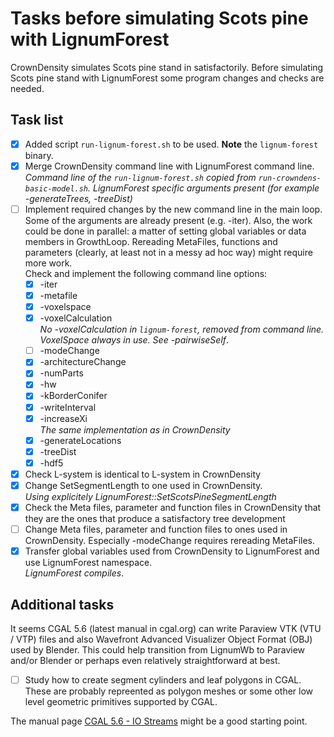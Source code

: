 # Tasks before simulating Scots pine with LignumForest

CrownDensity simulates Scots pine stand in satisfactorily. 
Before simulating Scots pine stand with LignumForest
some program changes and checks are needed.

## Task list
- [x] Added script `run-lignum-forest.sh` to be used. **Note** the `lignum-forest` binary.
- [x] Merge CrownDensity command line with LignumForest command line.<br>
      *Command line of the `run-lignum-forest.sh` copied from `run-crowndens-basic-model.sh`.
	  LignumForest specific arguments present (for example -generateTrees, -treeDist)*
- [ ] Implement required changes by the new command line in the main loop.
      Some of the arguments are already present (e.g. -iter). Also, the work 
	  could be done in parallel: a matter of setting global variables or data members in GrowthLoop. 
	  Rereading MetaFiles, functions and parameters (clearly, at least not in a messy ad hoc way) 
	  might require more work. <br>
	  Check and implement the following command line options: 
  - [x] -iter
  - [x] -metafile
  - [x] -voxelspace
  - [x] -voxelCalculation <br>
       *No -voxelCalculation in `lignum-forest`, removed from command line. VoxelSpace always in use. See -pairwiseSelf*. 
  - [ ] -modeChange
  - [x] -architectureChange
  - [x] -numParts
  - [x] -hw 
  - [x] -kBorderConifer
  - [x] -writeInterval
  - [x] -increaseXi <br>
       *The same implementation as in CrownDensity*
  - [x] -generateLocations
  - [x] -treeDist 
  - [x] -hdf5
- [x] Check L-system is identical to L-system in CrownDensity
- [x] Change SetSegmentLength to one used in CrownDensity.<br>
      *Using explicitely LignumForest::SetScotsPineSegmentLength*
- [x] Check the Meta files, parameter and function files in CrownDensity
      that they are the ones that produce a satisfactory tree development
- [ ] Change Meta files, parameter and function files to ones 
      used in CrownDensity. Especially -modeChange requires rereading MetaFiles.
- [x] Transfer global variables used from CrownDensity to LignumForest
      and use LignumForest namespace. <br>
	  *LignumForest compiles*. 
## Additional tasks

It seems CGAL 5.6 (latest manual in cgal.org) can write 
Paraview VTK (VTU / VTP) files and also Wavefront Advanced Visualizer 
Object Format (OBJ) used by Blender. This could help transition from 
LignumWb to Paraview and/or Blender or perhaps even relatively 
straightforward at best.

- [ ] Study how to create segment cylinders and leaf polygons in CGAL.
      These are probably repreented as polygon meshes or some other 
	  low level geometric primitives supported by CGAL.

The manual page [CGAL 5.6 - IO Streams]( https://doc.cgal.org/latest/Stream_support/index.html)
might be a good starting point.
